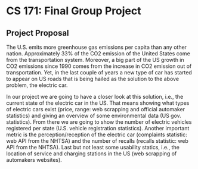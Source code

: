 # CS 171: Final Group Project

## Project Proposal
The U.S. emits more greenhouse gas emissions per capita than any other nation. Approximately 33% of the CO2 emission of the United States come from the transportation system. Moreover, a big part of the US growth in CO2 emissions since 1990 comes from the increase in CO2 emission out of transportation. Yet, in the last couple of years a new type of car has started to appear on US roads that is being hailed as the solution to the above problem, the electric car.

In our project we are going to have a closer look at this solution, i.e., the current state of the electric car in the US. That means showing what types of electric cars exist (price, range: web scrapping and official automaker statistics) and giving an overview of some environmental data (US gov. statistics). From there we are going to show the number of electric vehicles registered per state (U.S. vehicle registration statistics). Another important metric is the perception/reception of the electric car (complaints statistic: web API from the NHTSA) and the number of recalls (recalls statistic: web API from the NHTSA). Last but not least some usability statics, i.e., the location of service and charging stations in the US (web scrapping of automakers websites).
